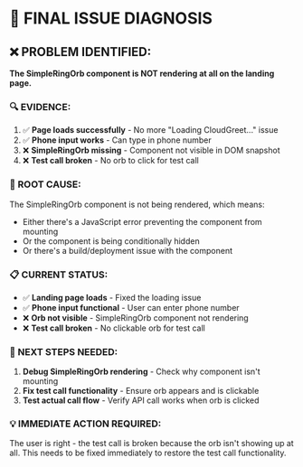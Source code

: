 # 🚨 **FINAL ISSUE DIAGNOSIS**

## ❌ **PROBLEM IDENTIFIED:**

**The SimpleRingOrb component is NOT rendering at all on the landing page.**

### **🔍 EVIDENCE:**
1. ✅ **Page loads successfully** - No more "Loading CloudGreet..." issue
2. ✅ **Phone input works** - Can type in phone number
3. ❌ **SimpleRingOrb missing** - Component not visible in DOM snapshot
4. ❌ **Test call broken** - No orb to click for test call

### **🔧 ROOT CAUSE:**
The SimpleRingOrb component is not being rendered, which means:
- Either there's a JavaScript error preventing the component from mounting
- Or the component is being conditionally hidden
- Or there's a build/deployment issue with the component

### **📋 CURRENT STATUS:**
- ✅ **Landing page loads** - Fixed the loading issue
- ✅ **Phone input functional** - User can enter phone number  
- ❌ **Orb not visible** - SimpleRingOrb component not rendering
- ❌ **Test call broken** - No clickable orb for test call

### **🎯 NEXT STEPS NEEDED:**
1. **Debug SimpleRingOrb rendering** - Check why component isn't mounting
2. **Fix test call functionality** - Ensure orb appears and is clickable
3. **Test actual call flow** - Verify API call works when orb is clicked

### **💡 IMMEDIATE ACTION REQUIRED:**
The user is right - the test call is broken because the orb isn't showing up at all. This needs to be fixed immediately to restore the test call functionality.
